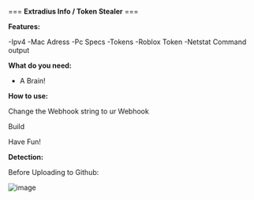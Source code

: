 === **Extradius Info / Token Stealer** ===


**Features:**


-Ipv4
-Mac Adress
-Pc Specs
-Tokens
-Roblox Token
-Netstat Command output

**What do you need:**

- A Brain!


**How to use:**

Change the Webhook string to ur Webhook

Build

Have Fun!


**Detection:**

Before Uploading to Github:

![image](https://user-images.githubusercontent.com/111173924/230521415-ff1644c7-7d9b-446d-83bf-a382a5a8764a.png)

